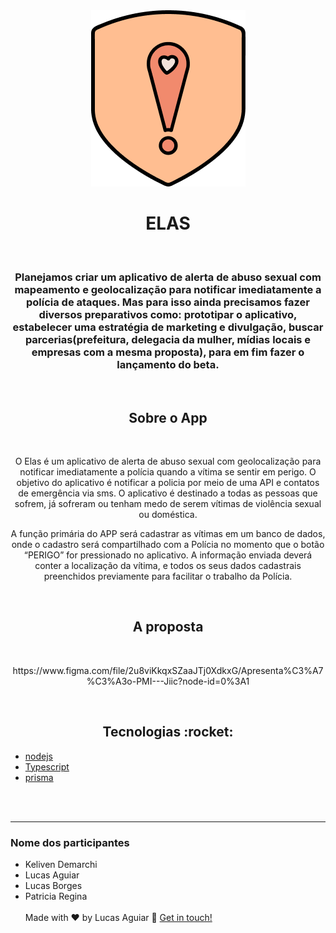 <div align="center">
  <img src='https://raw.githubusercontent.com/LucasAguiarr/elas-expo/main/src/assets/images/Logo.png' alt="Logo elements">
  <br>
  <h1>ELAS</h1>
  <br>
    <h3>
  Planejamos criar um aplicativo de alerta de abuso sexual com mapeamento e geolocalização para notificar imediatamente a polícia de ataques. Mas para isso ainda precisamos fazer diversos preparativos como: prototipar o aplicativo, estabelecer uma estratégia de marketing e divulgação, buscar parcerias(prefeitura, delegacia da mulher, mídias locais e empresas com a mesma proposta), para em fim fazer o lançamento do beta.
  </h3>
  <br>
  <h2>Sobre o App</h2>
  <br>
  <p>
    O Elas é um aplicativo de alerta de abuso sexual com geolocalização para notificar imediatamente a polícia quando a vítima se sentir em perigo. O objetivo do aplicativo é notificar a policia por meio de uma API e contatos de emergência via sms. O aplicativo é destinado a todas as pessoas que sofrem, já sofreram ou tenham medo de serem vítimas de violência sexual ou doméstica.
  </p>
  <p>
    A função primária do APP será cadastrar as vítimas em um banco de dados, onde o cadastro será compartilhado com a Polícia no momento que o botão “PERIGO” for pressionado no aplicativo. A informação enviada deverá conter a localização da vítima, e todos os seus dados cadastrais preenchidos previamente para facilitar o trabalho da Polícia.
</p>
  <br>
  <h2>A proposta</h2>
  <br>
  <p>
    https://www.figma.com/file/2u8viKkqxSZaaJTj0XdkxG/Apresenta%C3%A7%C3%A3o-PMI---Jiic?node-id=0%3A1
  </p>
  <br>

<h2>Tecnologias :rocket: </h2>
 </div>

- [nodejs](https://nodejs.org/en/)
- [Typescript](https://www.typescriptlang.org)
- [prisma](https://www.prisma.io/)

<br>
<br>

---

### Nome dos participantes

- Keliven Demarchi <br>
- Lucas Aguiar <br>
- Lucas Borges <br>
- Patricia Regina <br>
  <br>
  Made with ♥ by Lucas Aguiar :wave: [Get in touch!](https://www.linkedin.com/in/lucasaguiiar)
